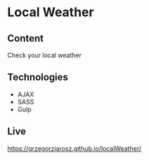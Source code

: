 # Local Weather

## Content

Check your local weather

## Technologies

* AJAX
* SASS
* Gulp

## Live
https://grzegorzjarosz.github.io/localWeather/

